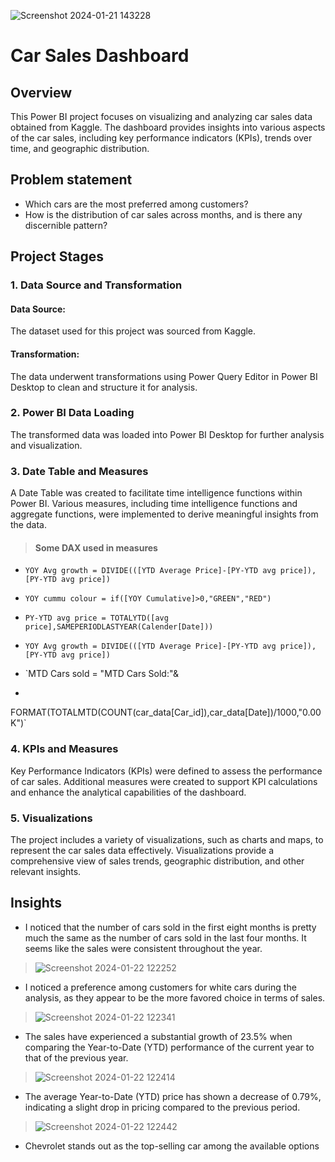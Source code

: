 
![Screenshot 2024-01-21 143228](https://github.com/Kailastupe999/Car-Sales-Dashboard/assets/157279720/58fcfab6-37e5-470b-82e1-e0ccb0f7b609)

# Car Sales Dashboard

## Overview

This Power BI project focuses on visualizing and analyzing car sales data obtained from Kaggle. 
The dashboard provides insights into various aspects of the car sales, including key performance indicators (KPIs), trends over time, and geographic distribution.

## Problem statement
- Which cars are the most preferred among customers?
- How is the distribution of car sales across months, and is there any discernible pattern?

## Project Stages
### 1. Data Source and Transformation
#### Data Source: 
The dataset used for this project was sourced from Kaggle.
#### Transformation: 
The data underwent transformations using Power Query Editor in Power BI Desktop to clean and structure it for analysis.

### 2. Power BI Data Loading
The transformed data was loaded into Power BI Desktop for further analysis and visualization.

### 3. Date Table and Measures
A Date Table was created to facilitate time intelligence functions within Power BI.
Various measures, including time intelligence functions and aggregate functions, were implemented to derive meaningful insights from the data.
  >####  Some DAX used in measures
  * `YOY Avg growth = DIVIDE(([YTD Average Price]-[PY-YTD avg price]),[PY-YTD avg price])`
  * `YOY cummu colour = if([YOY Cumulative]>0,"GREEN","RED")`
  * `PY-YTD avg price = TOTALYTD([avg price],SAMEPERIODLASTYEAR(Calender[Date]))`

  * `YOY Avg growth = DIVIDE(([YTD Average Price]-[PY-YTD avg price]),[PY-YTD avg price])`
  * `MTD Cars sold = "MTD Cars Sold:"&
  * 
 FORMAT(TOTALMTD(COUNT(car_data[Car_id]),car_data[Date])/1000,"0.00K")`


### 4. KPIs and Measures
Key Performance Indicators (KPIs) were defined to assess the performance of car sales.
Additional measures were created to support KPI calculations and enhance the analytical capabilities of the dashboard.

### 5. Visualizations
The project includes a variety of visualizations, such as charts and maps, to represent the car sales data effectively.
Visualizations provide a comprehensive view of sales trends, geographic distribution, and other relevant insights.

## Insights

* I noticed that the number of cars sold in the first eight months is pretty much the same as the number of cars sold in the last four months. It seems like the sales were consistent throughout the year.
>![Screenshot 2024-01-22 122252](https://github.com/Kailastupe999/Car-Sales-Dashboard/assets/157279720/95750eed-3eb3-43bc-b7e9-9573ec897e78)

* I noticed a preference among customers for white cars during the analysis, as they appear to be the more favored choice in terms of sales.
>![Screenshot 2024-01-22 122341](https://github.com/Kailastupe999/Car-Sales-Dashboard/assets/157279720/e4a8bb27-144f-4667-bb9a-6e516fd17b38)

* The sales have experienced a substantial growth of 23.5% when comparing the Year-to-Date (YTD) performance of the current year to that of the previous year.
>![Screenshot 2024-01-22 122414](https://github.com/Kailastupe999/Car-Sales-Dashboard/assets/157279720/c8c7e3f5-6c63-4913-8b9b-c018b18fa7e1)
* The average Year-to-Date (YTD) price has shown a 
decrease of 0.79%, indicating a slight drop in pricing compared to the previous period.
>![Screenshot 2024-01-22 122442](https://github.com/Kailastupe999/Car-Sales-Dashboard/assets/157279720/70b0ba68-a145-45bc-9b55-67986949f79c)

* Chevrolet stands out as the top-selling car among the available options






